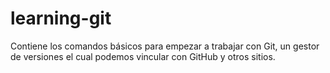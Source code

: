 # learning-git
Contiene los comandos básicos para empezar a trabajar con Git, un gestor de versiones el cual podemos vincular con GitHub y otros sitios.
